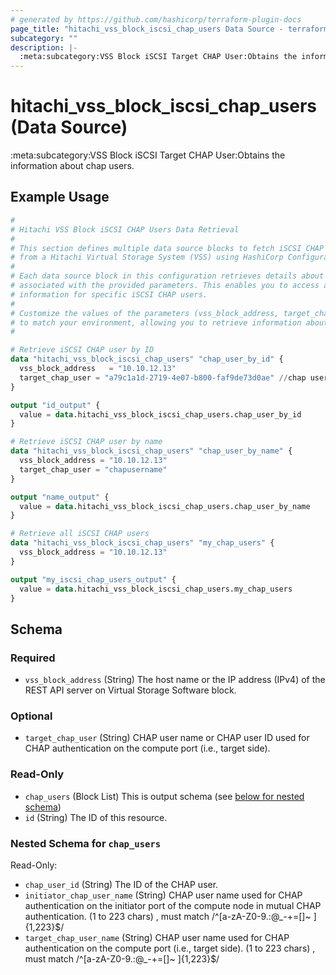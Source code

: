 ```yaml
---
# generated by https://github.com/hashicorp/terraform-plugin-docs
page_title: "hitachi_vss_block_iscsi_chap_users Data Source - terraform-provider-hitachi"
subcategory: ""
description: |-
  :meta:subcategory:VSS Block iSCSI Target CHAP User:Obtains the information about chap users.
---
```


# hitachi_vss_block_iscsi_chap_users (Data Source)

:meta:subcategory:VSS Block iSCSI Target CHAP User:Obtains the information about chap users.

## Example Usage

```terraform
#
# Hitachi VSS Block iSCSI CHAP Users Data Retrieval
#
# This section defines multiple data source blocks to fetch iSCSI CHAP user information
# from a Hitachi Virtual Storage System (VSS) using HashiCorp Configuration Language (HCL).
#
# Each data source block in this configuration retrieves details about iSCSI CHAP users
# associated with the provided parameters. This enables you to access authentication
# information for specific iSCSI CHAP users.
#
# Customize the values of the parameters (vss_block_address, target_chap_user) as needed
# to match your environment, allowing you to retrieve information about the desired iSCSI CHAP users.
#

# Retrieve iSCSI CHAP user by ID
data "hitachi_vss_block_iscsi_chap_users" "chap_user_by_id" {
  vss_block_address   = "10.10.12.13"
  target_chap_user = "a79c1a1d-2719-4e07-b800-faf9de73d0ae" //chap user id
}

output "id_output" {
  value = data.hitachi_vss_block_iscsi_chap_users.chap_user_by_id
}

# Retrieve iSCSI CHAP user by name
data "hitachi_vss_block_iscsi_chap_users" "chap_user_by_name" {
  vss_block_address = "10.10.12.13"
  target_chap_user = "chapusername"
}

output "name_output" {
  value = data.hitachi_vss_block_iscsi_chap_users.chap_user_by_name
}

# Retrieve all iSCSI CHAP users
data "hitachi_vss_block_iscsi_chap_users" "my_chap_users" {
  vss_block_address = "10.10.12.13"
}

output "my_iscsi_chap_users_output" {
  value = data.hitachi_vss_block_iscsi_chap_users.my_chap_users
}
```

<!-- schema generated by tfplugindocs -->
## Schema

### Required

- `vss_block_address` (String) The host name or the IP address (IPv4) of the REST API server on Virtual Storage Software block.

### Optional

- `target_chap_user` (String) CHAP user name or CHAP user ID used for CHAP authentication on the compute port (i.e., target side).

### Read-Only

- `chap_users` (Block List) This is output schema (see [below for nested schema](#nestedblock--chap_users))
- `id` (String) The ID of this resource.

<a id="nestedblock--chap_users"></a>
### Nested Schema for `chap_users`

Read-Only:

- `chap_user_id` (String) The ID of the CHAP user.
- `initiator_chap_user_name` (String) CHAP user name used for CHAP authentication on the initiator port of the compute node in mutual CHAP authentication.
		(1 to 223 chars) , must match /^[a-zA-Z0-9\.:@_\-\+=\[\]~ ]{1,223}$/
- `target_chap_user_name` (String) CHAP user name used for CHAP authentication on the compute port (i.e., target side).
		(1 to 223 chars) , must match /^[a-zA-Z0-9\.:@_\-\+=\[\]~ ]{1,223}$/


